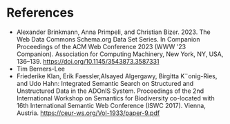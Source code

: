 # References

- Alexander Brinkmann, Anna Primpeli, and Christian Bizer. 2023. The Web Data Commons Schema.org Data Set Series. In Companion Proceedings of the ACM Web Conference 2023 (WWW '23 Companion). Association for Computing Machinery, New York, NY, USA, 136–139. https://doi.org/10.1145/3543873.3587331
- Tim Berners-Lee
- Friederike Klan, Erik Faessler,Alsayed Algergawy, Birgitta K¨onig-Ries, and Udo Hahn: Integrated Semantic Search on Structured and
Unstructured Data in the ADOnIS System. Proceedings of the 2nd International Workshop on Semantics for Biodiversity co-located with 16th International Semantic Web Conference (ISWC 2017). Vienna, Austria. https://ceur-ws.org/Vol-1933/paper-9.pdf


